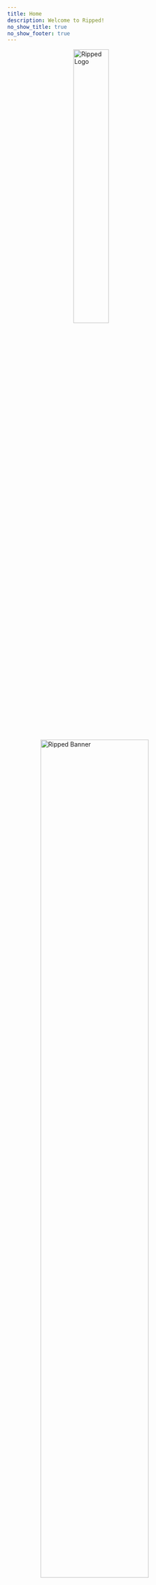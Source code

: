```yaml
---
title: Home
description: Welcome to Ripped!
no_show_title: true
no_show_footer: true
---
```


<style>
#content {
  padding: 70px 40px;
}
</style>

<img 
    style="display: block; 
           margin-left: auto;
           margin-right: auto;
           width: 40%;
           height: auto;"
    src="/img/rippedtransparent-cropped.svg" 
    alt="Ripped Logo"
    id= "logo">
</img>
![]()

<img 
    style="display: block; 
           margin-left: auto;
           margin-right: auto;
           width: 70%;
           height: auto;"
    src="/img/ripped_banner.svg" 
    alt="Ripped Banner"
    id= "banner">
</img>

![]()

<!-- <blockquote style="text-align: center; margin: 20px auto; max-width: 600px;">
<strong>📢 Update: </strong>Leaks page was removed. <br>
 Kemono & Coomer were moved to <a href="/Utilities/Misc#useful-websites"> Misc > Useful Websites</a>
</blockquote>
-->

**<center>This is a collection of sites and tools that are trusted by the community.**</center>  

<center>Feel free to check the <a target="_self" href="/About">About</a> section if you wish to help out by contributing.</center>  

*<center><p class="pc-only">Click on the categories in the sidebar to start browsing.</p></center>*  

*<center><p class="mobile-only">Swipe right to open the sidebar and start browsing.</p></center>*
